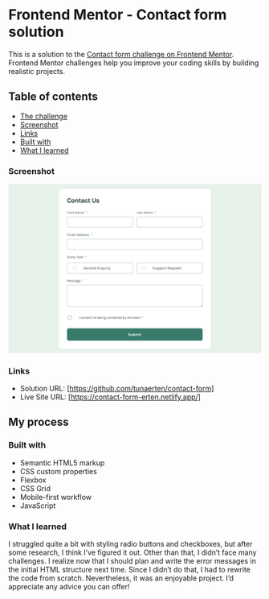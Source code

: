 # Frontend Mentor - Contact form solution

This is a solution to the [Contact form challenge on Frontend Mentor](https://www.frontendmentor.io/challenges/contact-form--G-hYlqKJj). Frontend Mentor challenges help you improve your coding skills by building realistic projects.

## Table of contents

- [The challenge](#the-challenge)
- [Screenshot](#screenshot)
- [Links](#links)
- [Built with](#built-with)
- [What I learned](#what-i-learned)

### Screenshot

![](./screenshot.png)

### Links

- Solution URL: [https://github.com/tunaerten/contact-form]
- Live Site URL: [https://contact-form-erten.netlify.app/]

## My process

### Built with

- Semantic HTML5 markup
- CSS custom properties
- Flexbox
- CSS Grid
- Mobile-first workflow
- JavaScript

### What I learned

I struggled quite a bit with styling radio buttons and checkboxes, but after some research, I think I’ve figured it out. Other than that, I didn’t face many challenges. I realize now that I should plan and write the error messages in the initial HTML structure next time. Since I didn’t do that, I had to rewrite the code from scratch. Nevertheless, it was an enjoyable project. I’d appreciate any advice you can offer!
